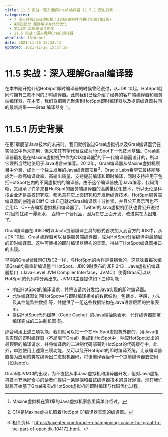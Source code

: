 ```yaml
---
title: 11.5 实战：深入理解Graal编译器 11.5.1 历史背景
categories: 
  - 7 深入理解Java虛拟机：JVM高级特性与最佳实践(第3版)
  - 4第四部分 程序编译与代码优化
  - 第11章 后端编译与优化
  - 11.5 实战：深入理解Graal编译器
abbrlink: 13fdabcf
date: 2021-11-26 12:33:43
updated: 2021-11-28 15:37:28
---
```

# 11.5 实战：深入理解Graal编译器
在本书刚开始介绍HotSpot即时编译器的时候曾经说过，从JDK 10起，HotSpot就同时拥有三款不同的即时编译器。此前我们已经介绍了经典的客户端编译器和服务端编译器，在本节，我们将把目光聚焦到HotSpot即时编译器以及提前编译器共同的最新成果——Graal编译器身上。

# 11.5.1 历史背景
在第1章展望Java技术的未来时，我们就听说过Graal虚拟机以及Graal编译器仍在实验室中尚未商用，但未来其有望代替或成为HotSpot下一代技术基础。Graal编译器最初是在Maxine虚拟机[^1]中作为C1X编译器[^2]的下一代编译器而设计的，所以它理所当然地使用于Java语言来编写。2012年，Graal编译器从Maxine虚拟机项目中分离，成为一个独立发展的Java编译器项目[^3]，Oracle Labs希望它最终能够成为一款高编译效率、高输出质量、支持提前编译和即时编译，同时支持应用于包括HotSpot在内的不同虚拟机的编译器。由于这个编译器使用Java编写，代码清晰，又继承了许多来自HotSpot的服务端编译器的高质量优化技术，所以无论是科技企业还是高校研究院，都愿意在它上面研究和开发新编译技术。HotSpot服务端编译器的创造者Cliff Click自己就对Graal编译器十分推崇，并且公开表示再也不会用C、C++去编写虚拟机和编译器了。Twitter的Java虚拟机团队也曾公开说过C2目前犹如一潭死水， 亟待一个替代品，因为在它上面开发、改进实在太困难了。

Graal编译器在JDK 9时以Jaotc提前编译工具的形式首次加入到官方的JDK中，从JDK 10起，Graal 编译器可以替换服务端编译器，成为HotSpot分层编译中最顶层的即时编译器。这种可替换的即时编译器架构的实现，得益于HotSpot编译器接口的出现。

早期的Graal曾经同C1及C2一样，与HotSpot的协作是紧耦合的，这意味着每次编译Graal均需重新编译整个HotSpot。JDK 9时发布的JEP 243：Java虚拟机编译器接口（Java-Level JVM Compiler Interface，JVMCI）使得Graal可以从HotSpot的代码中分离出来。JVMCI主要提供如下三种功能：

- 响应HotSpot的编译请求，并将该请求分发给Java实现的即时编译器。
- 允许编译器访问HotSpot中与即时编译相关的数据结构，包括类、字段、方法及其性能监控数据 等，并提供了一组这些数据结构在Java语言层面的抽象表示。
- 提供HotSpot代码缓存（Code Cache）的Java端抽象表示，允许编译器部署编译完成的二进制机器 码。

综合利用上述三项功能，我们就可以把一个在HotSpot虚拟机外部的、用Java语言实现的即时编译器（不局限于Graal）集成到HotSpot中，响应HotSpot发出的最顶层的编译请求，并将编译后的二进制代码部署到HotSpot的代码缓存中。此外，单独使用上述第三项功能，又可以绕开HotSpot的即时编译系统，让该编译器直接为应用的类库编译出二进制机器码，将该编译器当作一个提前编译器去使用 （如Jaotc）。

Graal和JVMCI的出现，为不直接从事Java虚拟机和编译器开发，但对Java虚拟机技术充满好奇心的读者们提供一条窥探和尝试编译器技术的良好途径，现在我们就将开始基于Graal来实战HotSpot虚拟机的即时编译与代码优化过程。

[^1]: Maxine虚拟机在第1章的Java虚拟机家族里简单介绍过。 
[^2]: C1X是Maxine虚拟机照着HotSpot C1编译器实现的编译器。 
[^3]: 相关资料：https://jaxenter.com/oracle-championing-cause-for-graal-to-be-part-of-openjdk-104172.html。
